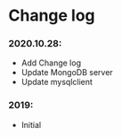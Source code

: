 # Change log

### 2020.10.28: 
- Add Change log
- Update MongoDB server
- Update mysqlclient

### 2019:
- Initial

